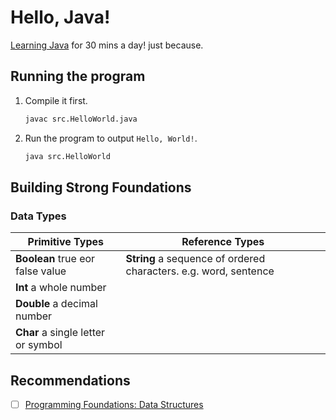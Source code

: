 # Hello, Java!

[Learning Java](https://www.linkedin.com/learning/paths/become-a-java-programmer) for 30 mins a day! just because.

## Running the program

1. Compile it first.
    ```sh
    javac src.HelloWorld.java
    ```

2. Run the program to output `Hello, World!`.
    ```sh
    java src.HelloWorld
    ```

## Building Strong Foundations

### Data Types

| **Primitive Types**                | **Reference Types**                                              |
| ---                                | ---                                                              |
| **Boolean** true eor false value   | **String** a sequence of ordered characters. e.g. word, sentence |
| **Int** a whole number             |                                                                  |
| **Double** a decimal number        |                                                                  |
| **Char** a single letter or symbol |                                                                  |

## Recommendations
- [ ] [Programming Foundations: Data Structures](https://www.linkedin.com/learning/programming-foundations-data-structures-2/understand-data-structures?autoAdvance=true&autoSkip=false&autoplay=true&resume=true)